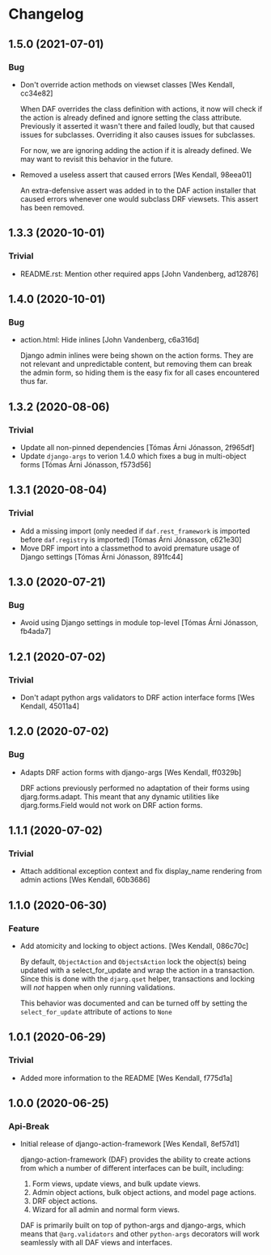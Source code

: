 # Changelog
## 1.5.0 (2021-07-01)
### Bug
  - Don't override action methods on viewset classes [Wes Kendall, cc34e82]

    When DAF overrides the class definition with actions, it now will check
    if the action is already defined and ignore setting the class attribute.
    Previously it asserted it wasn't there and failed loudly, but that caused
    issues for subclasses. Overriding it also causes issues for subclasses.

    For now, we are ignoring adding the action if it is already defined.
    We may want to revisit this behavior in the future.
  - Removed a useless assert that caused errors [Wes Kendall, 98eea01]

    An extra-defensive assert was added in to the DAF action installer
    that caused errors whenever one would subclass DRF viewsets. This
    assert has been removed.

## 1.3.3 (2020-10-01)
### Trivial
  - README.rst: Mention other required apps [John Vandenberg, ad12876]

## 1.4.0 (2020-10-01)
### Bug
  - action.html: Hide inlines [John Vandenberg, c6a316d]

    Django admin inlines were being shown on the action forms.
    They are not relevant and unpredictable content, but removing them
    can break the admin form, so hiding them is the easy fix for
    all cases encountered thus far.

## 1.3.2 (2020-08-06)
### Trivial
  - Update all non-pinned dependencies [Tómas Árni Jónasson, 2f965df]
  - Update `django-args` to verion 1.4.0 which fixes a bug in multi-object forms [Tómas Árni Jónasson, f573d56]

## 1.3.1 (2020-08-04)
### Trivial
  - Add a missing import (only needed if `daf.rest_framework` is imported before `daf.registry` is imported) [Tómas Árni Jónasson, c621e30]
  - Move DRF import into a classmethod to avoid premature usage of Django settings [Tómas Árni Jónasson, 891fc44]

## 1.3.0 (2020-07-21)
### Bug
  - Avoid using Django settings in module top-level [Tómas Árni Jónasson, fb4ada7]

## 1.2.1 (2020-07-02)
### Trivial
  - Don't adapt python args validators to DRF action interface forms [Wes Kendall, 45011a4]

## 1.2.0 (2020-07-02)
### Bug
  - Adapts DRF action forms with django-args [Wes Kendall, ff0329b]

    DRF actions previously performed no adaptation of their forms using
    djarg.forms.adapt. This meant that any dynamic utilities like djarg.forms.Field
    would not work on DRF action forms.

## 1.1.1 (2020-07-02)
### Trivial
  - Attach additional exception context and fix display_name rendering from admin actions [Wes Kendall, 60b3686]

## 1.1.0 (2020-06-30)
### Feature
  - Add atomicity and locking to object actions. [Wes Kendall, 086c70c]

    By default, ``ObjectAction`` and ``ObjectsAction`` lock the object(s)
    being updated with a select_for_update and wrap the action in a transaction.
    Since this is done with the ``djarg.qset`` helper, transactions and locking
    will *not* happen when only running validations.

    This behavior was documented and can be turned off by setting the
    ``select_for_update`` attribute of actions to ``None``

## 1.0.1 (2020-06-29)
### Trivial
  - Added more information to the README [Wes Kendall, f775d1a]

## 1.0.0 (2020-06-25)
### Api-Break
  - Initial release of django-action-framework [Wes Kendall, 8ef57d1]

    django-action-framework (DAF) provides the ability to create actions from
    which a number of different interfaces can be built, including:

    1. Form views, update views, and bulk update views.
    2. Admin object actions, bulk object actions, and model page actions.
    3. DRF object actions.
    4. Wizard for all admin and normal form views.

    DAF is primarily built on top of python-args and django-args, which
    means that ``@arg.validators`` and other ``python-args`` decorators
    will work seamlessly with all DAF views and interfaces.

